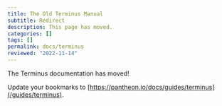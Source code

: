 ```yaml
---
title: The Old Terminus Manual
subtitle: Redirect
description: This page has moved.
categories: []
tags: []
permalink: docs/terminus
reviewed: "2022-11-14"
---
```


The Terminus documentation has moved!

Update your bookmarks to [https://pantheon.io/docs/guides/terminus](/guides/terminus).

